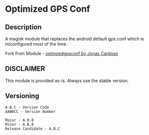 # **Optimized GPS Conf**
## Description
A magisk module that replaces the android default gps.conf which is miconfigured most of the time.

Fork from Module - <a href=https://github.com/JonasCardoso/optmizedgpsconf>optmzedgpsconf by Jonas Cardoso</a>

## DISCLAIMER
This module is provided as-is. Always use the stable version.

## Versioning
```
A.B.C - Version Code
AABBCC - Version Number

Major - A.0.0
Minor - A.B.0
Release Candidate - A.B.C
```
